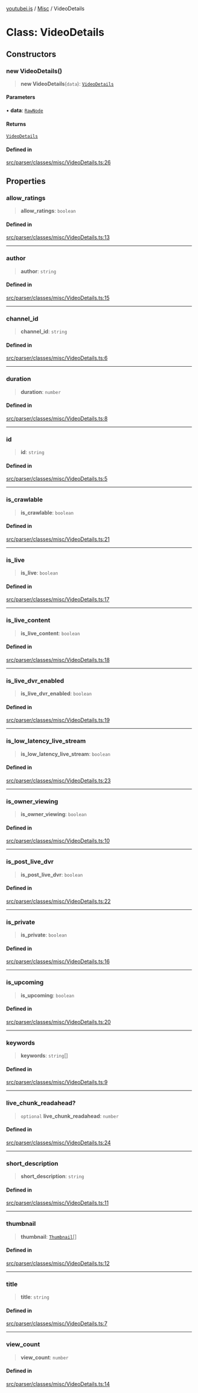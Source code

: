 [youtubei.js](../../../README.md) / [Misc](../README.md) / VideoDetails

# Class: VideoDetails

## Constructors

### new VideoDetails()

> **new VideoDetails**(`data`): [`VideoDetails`](VideoDetails.md)

#### Parameters

• **data**: [`RawNode`](../../APIResponseTypes/type-aliases/RawNode.md)

#### Returns

[`VideoDetails`](VideoDetails.md)

#### Defined in

[src/parser/classes/misc/VideoDetails.ts:26](https://github.com/LuanRT/YouTube.js/blob/4ae0cc5c523a2080e68d6c0c1437c78fe318ea30/src/parser/classes/misc/VideoDetails.ts#L26)

## Properties

### allow\_ratings

> **allow\_ratings**: `boolean`

#### Defined in

[src/parser/classes/misc/VideoDetails.ts:13](https://github.com/LuanRT/YouTube.js/blob/4ae0cc5c523a2080e68d6c0c1437c78fe318ea30/src/parser/classes/misc/VideoDetails.ts#L13)

***

### author

> **author**: `string`

#### Defined in

[src/parser/classes/misc/VideoDetails.ts:15](https://github.com/LuanRT/YouTube.js/blob/4ae0cc5c523a2080e68d6c0c1437c78fe318ea30/src/parser/classes/misc/VideoDetails.ts#L15)

***

### channel\_id

> **channel\_id**: `string`

#### Defined in

[src/parser/classes/misc/VideoDetails.ts:6](https://github.com/LuanRT/YouTube.js/blob/4ae0cc5c523a2080e68d6c0c1437c78fe318ea30/src/parser/classes/misc/VideoDetails.ts#L6)

***

### duration

> **duration**: `number`

#### Defined in

[src/parser/classes/misc/VideoDetails.ts:8](https://github.com/LuanRT/YouTube.js/blob/4ae0cc5c523a2080e68d6c0c1437c78fe318ea30/src/parser/classes/misc/VideoDetails.ts#L8)

***

### id

> **id**: `string`

#### Defined in

[src/parser/classes/misc/VideoDetails.ts:5](https://github.com/LuanRT/YouTube.js/blob/4ae0cc5c523a2080e68d6c0c1437c78fe318ea30/src/parser/classes/misc/VideoDetails.ts#L5)

***

### is\_crawlable

> **is\_crawlable**: `boolean`

#### Defined in

[src/parser/classes/misc/VideoDetails.ts:21](https://github.com/LuanRT/YouTube.js/blob/4ae0cc5c523a2080e68d6c0c1437c78fe318ea30/src/parser/classes/misc/VideoDetails.ts#L21)

***

### is\_live

> **is\_live**: `boolean`

#### Defined in

[src/parser/classes/misc/VideoDetails.ts:17](https://github.com/LuanRT/YouTube.js/blob/4ae0cc5c523a2080e68d6c0c1437c78fe318ea30/src/parser/classes/misc/VideoDetails.ts#L17)

***

### is\_live\_content

> **is\_live\_content**: `boolean`

#### Defined in

[src/parser/classes/misc/VideoDetails.ts:18](https://github.com/LuanRT/YouTube.js/blob/4ae0cc5c523a2080e68d6c0c1437c78fe318ea30/src/parser/classes/misc/VideoDetails.ts#L18)

***

### is\_live\_dvr\_enabled

> **is\_live\_dvr\_enabled**: `boolean`

#### Defined in

[src/parser/classes/misc/VideoDetails.ts:19](https://github.com/LuanRT/YouTube.js/blob/4ae0cc5c523a2080e68d6c0c1437c78fe318ea30/src/parser/classes/misc/VideoDetails.ts#L19)

***

### is\_low\_latency\_live\_stream

> **is\_low\_latency\_live\_stream**: `boolean`

#### Defined in

[src/parser/classes/misc/VideoDetails.ts:23](https://github.com/LuanRT/YouTube.js/blob/4ae0cc5c523a2080e68d6c0c1437c78fe318ea30/src/parser/classes/misc/VideoDetails.ts#L23)

***

### is\_owner\_viewing

> **is\_owner\_viewing**: `boolean`

#### Defined in

[src/parser/classes/misc/VideoDetails.ts:10](https://github.com/LuanRT/YouTube.js/blob/4ae0cc5c523a2080e68d6c0c1437c78fe318ea30/src/parser/classes/misc/VideoDetails.ts#L10)

***

### is\_post\_live\_dvr

> **is\_post\_live\_dvr**: `boolean`

#### Defined in

[src/parser/classes/misc/VideoDetails.ts:22](https://github.com/LuanRT/YouTube.js/blob/4ae0cc5c523a2080e68d6c0c1437c78fe318ea30/src/parser/classes/misc/VideoDetails.ts#L22)

***

### is\_private

> **is\_private**: `boolean`

#### Defined in

[src/parser/classes/misc/VideoDetails.ts:16](https://github.com/LuanRT/YouTube.js/blob/4ae0cc5c523a2080e68d6c0c1437c78fe318ea30/src/parser/classes/misc/VideoDetails.ts#L16)

***

### is\_upcoming

> **is\_upcoming**: `boolean`

#### Defined in

[src/parser/classes/misc/VideoDetails.ts:20](https://github.com/LuanRT/YouTube.js/blob/4ae0cc5c523a2080e68d6c0c1437c78fe318ea30/src/parser/classes/misc/VideoDetails.ts#L20)

***

### keywords

> **keywords**: `string`[]

#### Defined in

[src/parser/classes/misc/VideoDetails.ts:9](https://github.com/LuanRT/YouTube.js/blob/4ae0cc5c523a2080e68d6c0c1437c78fe318ea30/src/parser/classes/misc/VideoDetails.ts#L9)

***

### live\_chunk\_readahead?

> `optional` **live\_chunk\_readahead**: `number`

#### Defined in

[src/parser/classes/misc/VideoDetails.ts:24](https://github.com/LuanRT/YouTube.js/blob/4ae0cc5c523a2080e68d6c0c1437c78fe318ea30/src/parser/classes/misc/VideoDetails.ts#L24)

***

### short\_description

> **short\_description**: `string`

#### Defined in

[src/parser/classes/misc/VideoDetails.ts:11](https://github.com/LuanRT/YouTube.js/blob/4ae0cc5c523a2080e68d6c0c1437c78fe318ea30/src/parser/classes/misc/VideoDetails.ts#L11)

***

### thumbnail

> **thumbnail**: [`Thumbnail`](Thumbnail.md)[]

#### Defined in

[src/parser/classes/misc/VideoDetails.ts:12](https://github.com/LuanRT/YouTube.js/blob/4ae0cc5c523a2080e68d6c0c1437c78fe318ea30/src/parser/classes/misc/VideoDetails.ts#L12)

***

### title

> **title**: `string`

#### Defined in

[src/parser/classes/misc/VideoDetails.ts:7](https://github.com/LuanRT/YouTube.js/blob/4ae0cc5c523a2080e68d6c0c1437c78fe318ea30/src/parser/classes/misc/VideoDetails.ts#L7)

***

### view\_count

> **view\_count**: `number`

#### Defined in

[src/parser/classes/misc/VideoDetails.ts:14](https://github.com/LuanRT/YouTube.js/blob/4ae0cc5c523a2080e68d6c0c1437c78fe318ea30/src/parser/classes/misc/VideoDetails.ts#L14)
